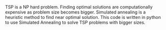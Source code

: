TSP is a NP hard problem.
Finding optimal solutions are computationally expensive as problem size becomes bigger.
Simulated annealing is a heuristic method to find near optimal solution.
This code is written in python to use Simulated Annealing to solve TSP problems with bigger sizes.
